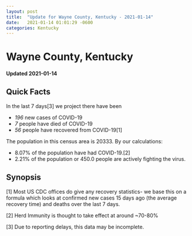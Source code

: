 ```yaml
---
layout: post
title:  "Update for Wayne County, Kentucky - 2021-01-14"
date:   2021-01-14 01:01:29 -0600
categories: Kentucky
---
```


# Wayne County, Kentucky
#### Updated 2021-01-14

## Quick Facts

In the last 7 days[3] we project there have been
- *196* new cases of COVID-19
- *7* people have died of COVID-19
- *56* people have recovered from COVID-19[1]

The population in this census area is 20333. By our calculations:
- 8.07% of the population have had COVID-19.[2]
- 2.21% of the population or 450.0 people are actively fighting the virus.

## Synopsis




[1] Most US CDC offices do give any recovery statistics- we base this on a formula which looks at confirmed new cases
15 days ago (the average recovery time) and deaths over the last 7 days.

[2] Herd Immunity is thought to take effect at around ~70-80%

[3] Due to reporting delays, this data may be incomplete.
 
    
